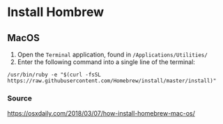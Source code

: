 # Install Hombrew

## MacOS
1.  Open the `Terminal` application, found in `/Applications/Utilities/`
1.  Enter the following command into a single line of the terminal:

```
/usr/bin/ruby -e "$(curl -fsSL https://raw.githubusercontent.com/Homebrew/install/master/install)"
```

### Source

https://osxdaily.com/2018/03/07/how-install-homebrew-mac-os/
